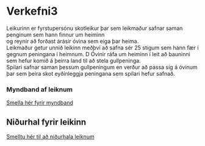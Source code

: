 # Verkefni3

Leikurinn er fyrstupersónu skotleikur þar sem leikmaður safnar saman penginum sem hann finnur um heiminn  
og reynir að forðast árásir óvina sem eiga þar heima.  
Leikmaður getur unnið leikinn meðþví að safna sér 25 stigum sem hann fær í gegnum peningana í heimnum.  D
Óvinir ráfa um heiminn í leit að bauninni sem hefur komið á þeirra land til að stela gullpeninga.  
Spilari safnar saman þessum gullpeningum en verður að passa sig á óvinum þar sem þeira skot eyðinleggja peningana sem spilari hefur safnað.  

### Myndband af leiknum
[Smella hér fyrir myndband](https://youtu.be/mCb_ei_P1tI)


## Niðurhal fyrir leikinn
[Smelltu hér til að niðurhala leiknum](https://drive.google.com/file/d/1-DB6U-4YqVD15bSsFbM2y5SRa3txF9xp/view?usp=sharing)
